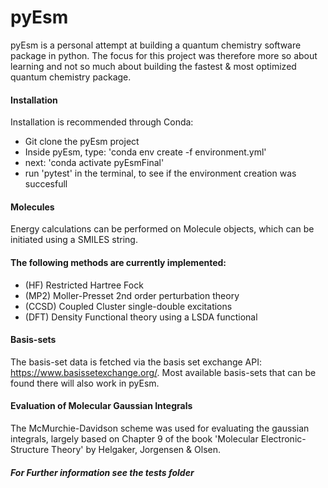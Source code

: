 # pyEsm

pyEsm is a personal attempt at building a quantum chemistry software package in python.
The focus for this project was therefore more so about learning and not so much about building the fastest & most optimized quantum chemistry package.

#### Installation
Installation is recommended through Conda:
- Git clone the pyEsm project
- Inside pyEsm, type: 'conda env create -f environment.yml'
- next: 'conda activate pyEsmFinal'
- run 'pytest' in the terminal, to see if the environment creation was succesfull

#### Molecules
Energy calculations can be performed on Molecule objects, which can be initiated using a SMILES string. 

#### The following methods are currently implemented:
- (HF) Restricted Hartree Fock
- (MP2) Moller-Presset 2nd order perturbation theory
- (CCSD) Coupled Cluster single-double excitations
- (DFT) Density Functional theory using a LSDA functional

#### Basis-sets
The basis-set data is fetched via the basis set exchange API: https://www.basissetexchange.org/.
Most available basis-sets that can be found there will also work in pyEsm.

#### Evaluation of Molecular Gaussian Integrals
The McMurchie-Davidson scheme was used for evaluating the gaussian integrals,
largely based on Chapter 9 of the book 'Molecular Electronic-Structure Theory' by 
Helgaker, Jorgensen & Olsen.

##### For Further information see the tests folder